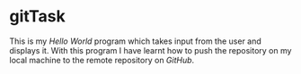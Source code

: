 # gitTask

This is my *Hello World* program which takes input from the user and displays it. With this program I have learnt how to push the repository on my local
machine to the remote repository on *GitHub*.
